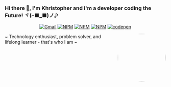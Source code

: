 ### Hi there 👋, I'm Khristopher and i'm a developer coding the Future! ヾ(⌐■_■)ノ♪

<p align="center">
    <a href="mailto:kkromans009@gmail.com" target="_blank"><img src="https://img.shields.io/badge/Gmail-D14836?style=for-the-badge&logo=gmail&logoColor=white" alt="Gmail"></a>
    <a href="https://www.npmjs.com/~khr1stopher" target="_blank"><img src="https://img.shields.io/badge/gitlab-%23181717.svg?style=for-the-badge&logo=gitlab&logoColor=white" alt="NPM"></a>
    <a href="https://www.npmjs.com/~khr1stopher" target="_blank"><img src="https://img.shields.io/badge/linkedin-%230077B5.svg?style=for-the-badge&logo=linkedin&logoColor=white" alt="NPM"></a>
    <a href="https://www.npmjs.com/~khr1stopher" target="_blank"><img src="https://img.shields.io/badge/NPM-%23CB3837.svg?style=for-the-badge&logo=npm&logoColor=white" alt="NPM"></a>
    <a href="https://www.npmjs.com/~khr1stopher" target="_blank"><img src="https://img.shields.io/badge/Codepen-000000?style=for-the-badge&logo=codepen&logoColor=white" alt="codepen"></a>
</p>

<img align="right" width="150px" src="https://i.pinimg.com/originals/d2/d6/95/d2d6959844e35107aa9cfe33cbf8bf04.jpg"  style="border-radius:50%"/>

~ Technology enthusiast, problem solver, and lifelong learner - that's who I am ~
